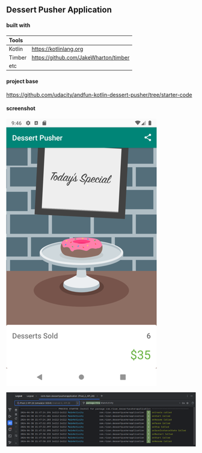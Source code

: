 ## Dessert Pusher Application

#### built with

| Tools  |  |
| :--- | :--- |
| Kotlin  | https://kotlinlang.org  |
| Timber  | https://github.com/JakeWharton/timber  |
| etc |  |

#### project base
https://github.com/udacity/andfun-kotlin-dessert-pusher/tree/starter-code

#### screenshot

![dessert](screenshots/dessert-app.png)

![logging](screenshots/logging.png)